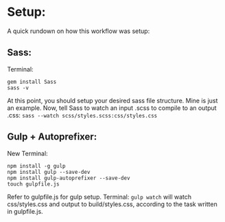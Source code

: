 # Setup:
A quick rundown on how this workflow was setup:
## Sass:
Terminal:
  ```
  gem install Sass
  sass -v
  ```
At this point, you should setup your desired sass file structure. Mine is just an example.
Now, tell Sass to watch an input .scss to compile to an output .css:
`sass --watch scss/styles.scss:css/styles.css`

## Gulp + Autoprefixer:
New Terminal:
  ```
  npm install -g gulp
  npm install gulp --save-dev
  npm install gulp-autoprefixer --save-dev
  touch gulpfile.js
  ```
Refer to gulpfile.js for gulp setup.
Terminal:
  `gulp watch` will watch css/styles.css and output to build/styles.css, according to the task written in gulpfile.js.
